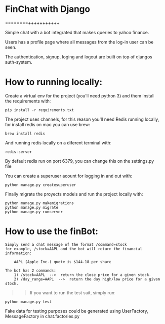 # FinChat with Django
========+++++++++++

Simple chat with a bot integrated that makes queries to yahoo finance.

Users has a profile page where all messages from the log-in user can be seen.

The authentication, signup, loging and logout are built on top of djangos auth-system.


# How to running locally:

Create a virtual env for the project (you'll need python 3)
and them install the requirements with:

    pip install -r requirements.txt

The project uses channels, for this reason you'll need Redis running locally,
for install redis on mac you can use brew:

    brew install redis

And running redis locally on a diferent terminal with:
    
    redis-server

By default redis run on port 6379, you can change this on the settings.py file

You can create a superuser acount for logging in and out with:
    
    python manage.py createsuperuser

Finally migrate the proyects models and run the project locally with:

    python manage.py makemigrations
    python manage.py migrate
    python manage.py runserver


# How to use the finBot:

    Simply send a chat message of the format /command=stock
    for example, /stock=AAPL and the bot will return the financial information:

        AAPL (Apple Inc.) quote is $144.18 per share

    The bot has 2 commands:
        1) /stock=AAPL  -->  return the close price for a given stock.
        2) /day_range=AAPL  -->  return the day high/low price for a given stock.


>> If you want to run the test suit, simply run:

    python manage.py test

Fake data for testing purposes could be generated using UserFactory, MessageFactory 
in chat.factories.py